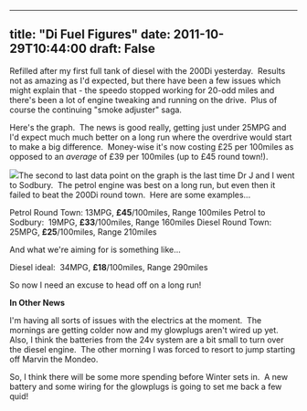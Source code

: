 
---
title: "Di Fuel Figures"
date: 2011-10-29T10:44:00
draft: False
---

Refilled after my first full tank of diesel with the 200Di yesterday.  Results not as amazing as I'd expected, but there have been a few issues which might explain that - the speedo stopped working for 20-odd miles and there's been a lot of engine tweaking and running on the drive.  Plus of course the continuing "smoke adjuster" saga.

Here's the graph.  The news is good really, getting just under 25MPG and I'd expect much much better on a long run where the overdrive would start to make a big difference.  Money-wise it's now costing £25 per 100miles as opposed to an <i>average</i> of £39 per 100miles (up to £45 round town!).  

<a href="https://docs.google.com/spreadsheet/oimg?key=0Ag_iQzbv8XX6cEZnT1FXQjU5NFhxdDZvRWhSUS0yWWc&oid=11&zx=b2phym4nc11h"><img src="https://docs.google.com/spreadsheet/oimg?key=0Ag_iQzbv8XX6cEZnT1FXQjU5NFhxdDZvRWhSUS0yWWc&oid=11&zx=b2phym4nc11h"/></a>The second to last data point on the graph is the last time Dr J and I went to Sodbury.  The petrol engine was best on a long run, but even then it failed to beat the 200Di round town.  Here are some examples...

Petrol Round Town: 13MPG, <b>£45</b>/100miles, Range 100miles
Petrol to Sodbury:  19MPG, <b>£33</b>/100miles, Range 160miles
Diesel Round Town:  25MPG, <b>£25</b>/100miles, Range 210miles

And what we're aiming for is something like...

Diesel ideal:  34MPG, <b>£18</b>/100miles, Range 290miles

So now I need an excuse to head off on a long run!

<b>In Other News</b>

I'm having all sorts of issues with the electrics at the moment.  The mornings are getting colder now and my glowplugs aren't wired up yet.  Also, I think the batteries from the 24v system are a bit small to turn over the diesel engine.  The other morning I was forced to resort to jump starting off Marvin the Mondeo.

So, I think there will be some more spending before Winter sets in.  A new battery and some wiring for the glowplugs is going to set me back a few quid!